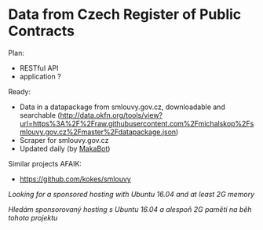 # Data from Czech Register of Public Contracts

Plan:
- RESTful API
- application ?

Ready:
- Data in a datapackage from smlouvy.gov.cz, downloadable and searchable (http://data.okfn.org/tools/view?url=https%3A%2F%2Fraw.githubusercontent.com%2Fmichalskop%2Fsmlouvy.gov.cz%2Fmaster%2Fdatapackage.json)
- Scraper for smlouvy.gov.cz
- Updated daily (by [MakaBot](https://github.com/MakaBot))

Similar projects AFAIK:
- https://github.com/kokes/smlouvy

*Looking for a sponsored hosting with Ubuntu 16.04 and at least 2G memory*

*Hledám sponsorovaný hosting s Ubuntu 16.04 a alespoň 2G paměti na běh tohoto projektu*
